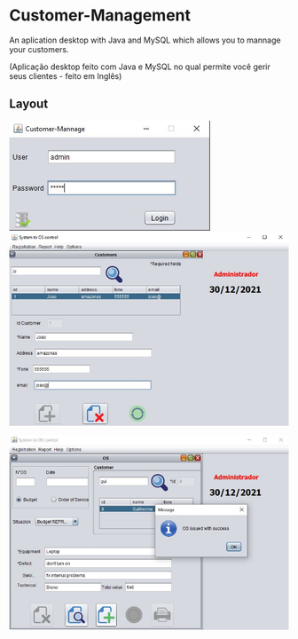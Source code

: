 # Customer-Management
An aplication desktop with Java and MySQL which allows you to mannage your customers.

(Aplicação desktop feito com Java e MySQL no qual permite você gerir seus clientes - feito em Inglês)

## Layout
![Login](https://github.com/Bruno-ferrariv/Customer-Management/blob/main/images/login.JPG)
![Tela_client](https://github.com/Bruno-ferrariv/Customer-Management/blob/main/images/tela-cliente(certo).JPG) 

![chamada_os](https://github.com/Bruno-ferrariv/Customer-Management/blob/main/images/chamada_os.JPG)


